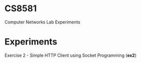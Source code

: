 # CS8581
Computer Networks Lab Experiments

# Experiments

Exercise 2 - Simple HTTP Client using Socket Programming (**ex2**)

